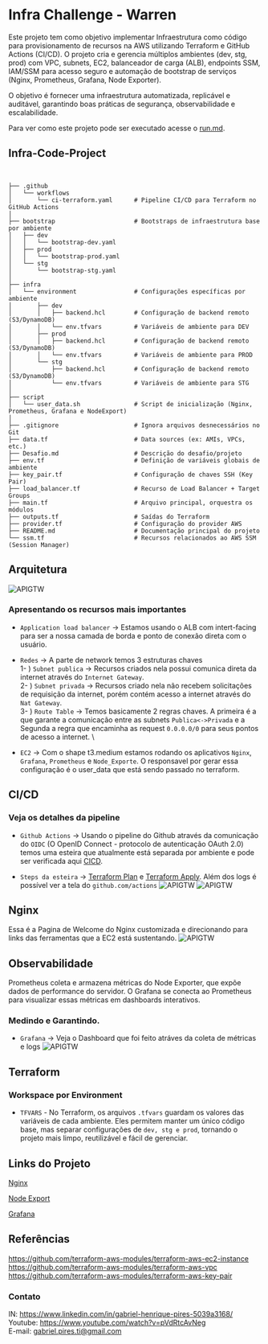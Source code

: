 #  Infra Challenge - Warren

Este projeto tem como objetivo implementar Infraestrutura como código para provisionamento de recursos na AWS utilizando Terraform e GitHub Actions (CI/CD). O projeto cria e gerencia múltiplos ambientes (dev, stg, prod) com VPC, subnets, EC2, balanceador de carga (ALB), endpoints SSM, IAM/SSM para acesso seguro e automação de bootstrap de serviços (Nginx, Prometheus, Grafana, Node Exporter).

O objetivo é fornecer uma infraestrutura automatizada, replicável e auditável, garantindo boas práticas de segurança, observabilidade e escalabilidade. 

Para ver como este projeto pode ser executado acesse o [run.md](run.md).

## Infra-Code-Project

```


├── .github
│   └── workflows
│       └── ci-terraform.yaml      # Pipeline CI/CD para Terraform no GitHub Actions
│
├── bootstrap                      # Bootstraps de infraestrutura base por ambiente
│   ├── dev
│   │   └── bootstrap-dev.yaml
│   ├── prod
│   │   └── bootstrap-prod.yaml
│   └── stg
│       └── bootstrap-stg.yaml
│
├── infra
│   └── environment                # Configurações específicas por ambiente
│       ├── dev
│       │   ├── backend.hcl        # Configuração de backend remoto (S3/DynamoDB)
│       │   └── env.tfvars         # Variáveis de ambiente para DEV
│       ├── prod
│       │   ├── backend.hcl        # Configuração de backend remoto (S3/DynamoDB)
│       │   └── env.tfvars         # Variáveis de ambiente para PROD
│       └── stg
│           ├── backend.hcl        # Configuração de backend remoto (S3/DynamoDB)
│           └── env.tfvars         # Variáveis de ambiente para STG
│
├── script
│   └── user_data.sh               # Script de inicialização (Nginx, Prometheus, Grafana e NodeExport)
│
├── .gitignore                     # Ignora arquivos desnecessários no Git
├── data.tf                        # Data sources (ex: AMIs, VPCs, etc.)
├── Desafio.md                     # Descrição do desafio/projeto
├── env.tf                         # Definição de variáveis globais de ambiente
├── key_pair.tf                    # Configuração de chaves SSH (Key Pair)
├── load_balancer.tf               # Recurso de Load Balancer + Target Groups
├── main.tf                        # Arquivo principal, orquestra os módulos
├── outputs.tf                     # Saídas do Terraform
├── provider.tf                    # Configuração do provider AWS
├── README.md                      # Documentação principal do projeto
└── ssm.tf                         # Recursos relacionados ao AWS SSM (Session Manager)
```
## Arquitetura

![APIGTW](imagens/Arquitetura.png) 

### Apresentando os recursos mais importantes
- ``Application load balancer`` -> Estamos usando o ALB com intert-facing para ser a nossa camada de borda e ponto de conexão direta com o usuário.

- ``Redes`` ->  A parte de network temos 3 estruturas chaves \
    1- ) ``Subnet publica`` -> Recursos criados nela possui comunica direta da internet através do ``Internet Gateway``. \
    2- ) ``Subnet privada`` -> Recursos criado nela não recebem solicitações de requisição da internet, porém contém acesso a internet através do ``Nat Gateway``. \
    3- ) ``Route Table`` -> Temos basicamente 2 regras chaves. A primeira é a que garante a comunicação entre as subnets ``Publica<->Privada`` e a Segunda a regra que encaminha as request ``0.0.0.0/0`` para seus pontos de acesso a internet. \

- ``EC2`` -> Com o shape t3.medium estamos rodando os aplicativos ``Nginx``, ``Grafana``, ``Prometheus`` e ``Node_Exporte``. O responsavel por gerar essa configuração é o user_data que está sendo passado no terraform.

## CI/CD

### Veja os detalhes da pipeline
- ``Github Actions`` -> Usando o pipeline do Github através da comunicação do ``OIDC`` (O OpenID Connect - protocolo de autenticação OAuth 2.0) temos uma esteira que atualmente está separada por ambiente e pode ser verificada aqui [CICD](/.github/workflows/ci-terraform.yaml).

- ``Steps da esteira`` -> [Terraform Plan](https://productionresultssa6.blob.core.windows.net/actions-results/5314539f-faa2-4488-9147-2b4f142fdb38/workflow-job-run-9de157cc-626a-552c-9bdc-9649b6050f88/logs/job/job-logs.txt?rsct=text%2Fplain&se=2025-09-13T18%3A02%3A31Z&sig=yi1Tzv2yiAlOCDTDL9dUsC46r1slsxATe0dgPDPUU5Q%3D&ske=2025-09-14T05%3A07%3A33Z&skoid=ca7593d4-ee42-46cd-af88-8b886a2f84eb&sks=b&skt=2025-09-13T17%3A07%3A33Z&sktid=398a6654-997b-47e9-b12b-9515b896b4de&skv=2025-05-05&sp=r&spr=https&sr=b&st=2025-09-13T17%3A52%3A26Z&sv=2025-05-05
) e [Terraform Apply](https://productionresultssa6.blob.core.windows.net/actions-results/5314539f-faa2-4488-9147-2b4f142fdb38/workflow-job-run-a52e9bf4-b438-587c-87be-40942ae9d9e0/logs/job/job-logs.txt?rsct=text%2Fplain&se=2025-09-13T18%3A02%3A20Z&sig=85aqMpBjImlF2Ep4mNEeckeXA3XWrnZ4J3EPo1CyUVY%3D&ske=2025-09-14T05%3A00%3A48Z&skoid=ca7593d4-ee42-46cd-af88-8b886a2f84eb&sks=b&skt=2025-09-13T17%3A00%3A48Z&sktid=398a6654-997b-47e9-b12b-9515b896b4de&skv=2025-05-05&sp=r&spr=https&sr=b&st=2025-09-13T17%3A52%3A15Z&sv=2025-05-05). Além dos logs é possível ver a tela do ``github.com/actions`` 
![APIGTW](imagens/plan_cicd.png)
![APIGTW](imagens/apply_cicd.png)

## Nginx
Essa é a Pagina de Welcome do Nginx customizada e direcionando para links das ferramentas que a EC2 está sustentando.
![APIGTW](imagens/nginx.png)

## Observabilidade
Prometheus coleta e armazena métricas do Node Exporter, que expõe dados de performance do servidor.
O Grafana se conecta ao Prometheus para visualizar essas métricas em dashboards interativos.

### Medindo e Garantindo.
- ``Grafana`` -> Veja o Dashboard que foi feito atráves da coleta de métricas e logs
![APIGTW](imagens/grafana.png)

## Terraform
### Workspace por Environment
- ``TFVARS`` - No Terraform, os arquivos ``.tfvars`` guardam os valores das variáveis de cada ambiente. Eles permitem manter um único código base, mas separar configurações de ``dev, stg e prod``, tornando o projeto mais limpo, reutilizável e fácil de gerenciar.

## Links do Projeto
[Nginx](http://desafio-warren-dev-alb-740799946.us-east-1.elb.amazonaws.com/)

[Node Export](http://desafio-warren-dev-alb-740799946.us-east-1.elb.amazonaws.com:9090/graph)

[Grafana](http://desafio-warren-dev-alb-740799946.us-east-1.elb.amazonaws.com:3000/)


## Referências

https://github.com/terraform-aws-modules/terraform-aws-ec2-instance \
https://github.com/terraform-aws-modules/terraform-aws-vpc \
https://github.com/terraform-aws-modules/terraform-aws-key-pair 


### Contato
IN: https://www.linkedin.com/in/gabriel-henrique-pires-5039a3168/ \
Youtube: https://www.youtube.com/watch?v=pVdRtcAvNeg  \
E-mail: gabriel.pires.ti@gmail.com


